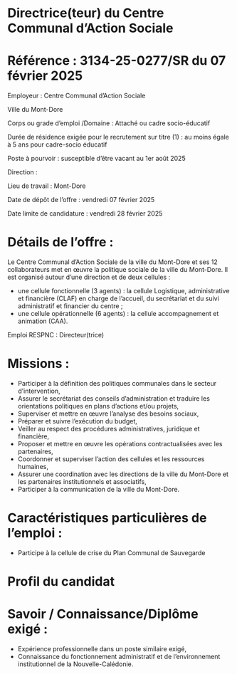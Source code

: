 # Directrice(teur) du Centre Communal d’Action Sociale

# Référence : 3134-25-0277/SR du 07 février 2025

Employeur : Centre Communal d’Action Sociale

Ville du Mont-Dore

Corps ou grade d’emploi /Domaine : Attaché ou cadre socio-éducatif

Durée de résidence exigée pour le recrutement sur titre (1) : au moins égale à 5 ans pour cadre-socio éducatif

Poste à pourvoir : susceptible d’être vacant au 1er août 2025

Direction :

Lieu de travail : Mont-Dore

Date de dépôt de l’offre : vendredi 07 février 2025

Date limite de candidature : vendredi 28 février 2025

# Détails de l’offre :

Le Centre Communal d’Action Sociale de la ville du Mont-Dore et ses 12 collaborateurs met en œuvre la politique sociale de la ville du Mont-Dore. Il est organisé autour d’une direction et de deux cellules :

- une cellule fonctionnelle (3 agents) : la cellule Logistique, administrative et financière (CLAF) en charge de l’accueil, du secrétariat et du suivi administratif et financier du centre ;
- une cellule opérationnelle (6 agents) : la cellule accompagnement et animation (CAA).

Emploi RESPNC : Directeur(trice)

# Missions :

- Participer à la définition des politiques communales dans le secteur d’intervention,
- Assurer le secrétariat des conseils d’administration et traduire les orientations politiques en plans d’actions et/ou projets,
- Superviser et mettre en œuvre l’analyse des besoins sociaux,
- Préparer et suivre l’exécution du budget,
- Veiller au respect des procédures administratives, juridique et financière,
- Proposer et mettre en œuvre les opérations contractualisées avec les partenaires,
- Coordonner et superviser l’action des cellules et les ressources humaines,
- Assurer une coordination avec les directions de la ville du Mont-Dore et les partenaires institutionnels et associatifs,
- Participer à la communication de la ville du Mont-Dore.

# Caractéristiques particulières de l’emploi :

- Participe à la cellule de crise du Plan Communal de Sauvegarde

# Profil du candidat

# Savoir / Connaissance/Diplôme exigé :

- Expérience professionnelle dans un poste similaire exigé,
- Connaissance du fonctionnement administratif et de l’environnement institutionnel de la Nouvelle-Calédonie.